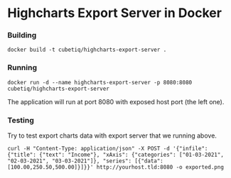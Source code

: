 # Highcharts Export Server in Docker

### Building
```shell
docker build -t cubetiq/highcharts-export-server . 
```

### Running
```shell
docker run -d --name highcharts-export-server -p 8080:8080 cubetiq/highcharts-export-server
```
The application will run at port 8080 with exposed host port (the left one).

### Testing
Try to test export charts data with export server that we running above.
```shell
curl -H "Content-Type: application/json" -X POST -d '{"infile":{"title": {"text": "Income"}, "xAxis": {"categories": ["01-03-2021", "02-03-2021", "03-03-2021"]}, "series": [{"data": [100.00,250.50,500.00]}]}}' http://yourhost.tld:8080 -o exported.png
```